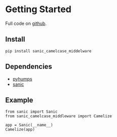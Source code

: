 # Getting Started

Full code on [github](https://github.com/ahmednafies/sanic_camelcase_middleware).

## Install
    pip install sanic_camelcase_middelware

## Dependencies
* [pyhumps](https://pypi.org/project/pyhumps/)
* [sanic](https://pypi.org/project/sanic/)

## Example
    from sanic import Sanic
    from sanic_camelcase_middleware import Camelize

    app = Sanic(__name__)
    Camelize(app)
